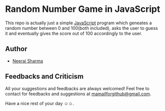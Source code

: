 
# Random Number Game in JavaScript

This repo is actually just a simple [JavaScript](https://en.wikipedia.org/wiki/JavaScript) program which geneates a random number between 0 and 100(both included), asks the user to guess it and eventually gives the score out of 100 accordingly to the user.


## Author

- [Neeraj Sharma](https://github.com/NeerajLoserSharma)


## Feedbacks and Criticism

All your suggestions and feedbacks are always welcomed! Feel free to contact for feedbacks and suggestions at mamailforgithub@gmail.com.


Have a nice rest of your day ☺️☺️.
